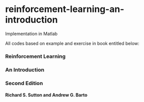 # reinforcement-learning-an-introduction
Implementation in Matlab

All codes based on example and exercise in book entitled below:

### Reinforcement Learning 
### An Introduction
### Second Edition
#### Richard S. Sutton and Andrew G. Barto


